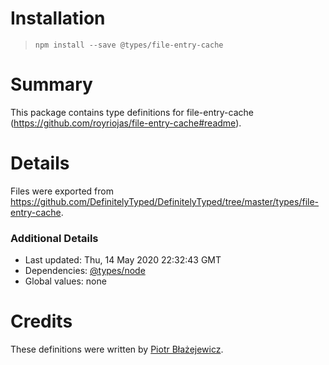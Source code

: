 # Installation
> `npm install --save @types/file-entry-cache`

# Summary
This package contains type definitions for file-entry-cache (https://github.com/royriojas/file-entry-cache#readme).

# Details
Files were exported from https://github.com/DefinitelyTyped/DefinitelyTyped/tree/master/types/file-entry-cache.

### Additional Details
 * Last updated: Thu, 14 May 2020 22:32:43 GMT
 * Dependencies: [@types/node](https://npmjs.com/package/@types/node)
 * Global values: none

# Credits
These definitions were written by [Piotr Błażejewicz](https://github.com/peterblazejewicz).

